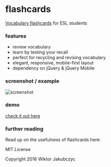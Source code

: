 # flashcards
[Vocabulary flashcards](http://monolithpl.github.io/flashcards-jquery-mobile) for ESL students

### features
- review vocabulary
- learn by testing your recall
- perfect for recycling and revising vocabulary
- elegant, responsive, mobile-first layout
- dependency on jQuery & jQuery Mobile

### screenshot / example
![screenshot](http://monolithpl.github.io/flashcards-jquery-mobile/flashcards.png "screenshot")

### demo
[check it out here](http://monolithpl.github.io/flashcards-jquery-mobile)

### further reading
Read up on the usefulness of flashcards here:

MIT License

Copyright 2016 Wiktor Jakubczyc
